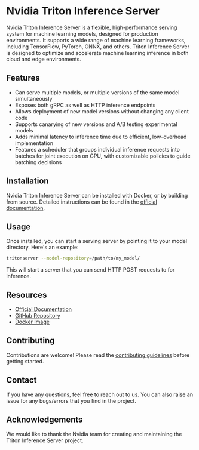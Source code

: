 # Nvidia Triton Inference Server

Nvidia Triton Inference Server is a flexible, high-performance serving system for machine learning models, designed for production environments. It supports a wide range of machine learning frameworks, including TensorFlow, PyTorch, ONNX, and others. Triton Inference Server is designed to optimize and accelerate machine learning inference in both cloud and edge environments.

## Features

- Can serve multiple models, or multiple versions of the same model simultaneously
- Exposes both gRPC as well as HTTP inference endpoints
- Allows deployment of new model versions without changing any client code
- Supports canarying of new versions and A/B testing experimental models
- Adds minimal latency to inference time due to efficient, low-overhead implementation
- Features a scheduler that groups individual inference requests into batches for joint execution on GPU, with customizable policies to guide batching decisions

## Installation

Nvidia Triton Inference Server can be installed with Docker, or by building from source. Detailed instructions can be found in the [official documentation](https://docs.nvidia.com/deeplearning/triton-inference-server/user-guide/docs/quickstart.html).

## Usage

Once installed, you can start a serving server by pointing it to your model directory. Here's an example:

```bash
tritonserver --model-repository=/path/to/my_model/
```

This will start a server that you can send HTTP POST requests to for inference.

## Resources

- [Official Documentation](https://docs.nvidia.com/deeplearning/triton-inference-server/user-guide/docs/)
- [GitHub Repository](https://github.com/triton-inference-server/server)
- [Docker Image](https://hub.docker.com/r/nvcr.io/nvidia/tritonserver)

## Contributing

Contributions are welcome! Please read the [contributing guidelines](CONTRIBUTING.md) before getting started.

## Contact

If you have any questions, feel free to reach out to us. You can also raise an issue for any bugs/errors that you find in the project.

## Acknowledgements

We would like to thank the Nvidia team for creating and maintaining the Triton Inference Server project.
